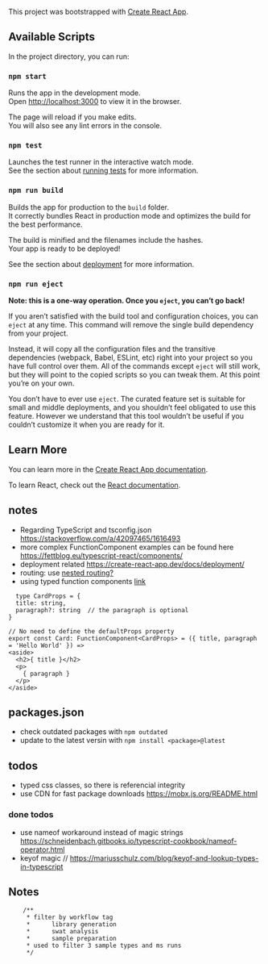 This project was bootstrapped with [Create React App](https://github.com/facebook/create-react-app).

## Available Scripts

In the project directory, you can run:

### `npm start`

Runs the app in the development mode.<br />
Open [http://localhost:3000](http://localhost:3000) to view it in the browser.

The page will reload if you make edits.<br />
You will also see any lint errors in the console.

### `npm test`

Launches the test runner in the interactive watch mode.<br />
See the section about [running tests](https://facebook.github.io/create-react-app/docs/running-tests) for more information.

### `npm run build`

Builds the app for production to the `build` folder.<br />
It correctly bundles React in production mode and optimizes the build for the best performance.

The build is minified and the filenames include the hashes.<br />
Your app is ready to be deployed!

See the section about [deployment](https://facebook.github.io/create-react-app/docs/deployment) for more information.

### `npm run eject`

**Note: this is a one-way operation. Once you `eject`, you can’t go back!**

If you aren’t satisfied with the build tool and configuration choices, you can `eject` at any time. This command will remove the single build dependency from your project.

Instead, it will copy all the configuration files and the transitive dependencies (webpack, Babel, ESLint, etc) right into your project so you have full control over them. All of the commands except `eject` will still work, but they will point to the copied scripts so you can tweak them. At this point you’re on your own.

You don’t have to ever use `eject`. The curated feature set is suitable for small and middle deployments, and you shouldn’t feel obligated to use this feature. However we understand that this tool wouldn’t be useful if you couldn’t customize it when you are ready for it.

## Learn More

You can learn more in the [Create React App documentation](https://facebook.github.io/create-react-app/docs/getting-started).

To learn React, check out the [React documentation](https://reactjs.org/).

## notes

-   Regarding TypeScript and tsconfig.json https://stackoverflow.com/a/42097465/1616493
-   more complex FunctionComponent examples can be found here https://fettblog.eu/typescript-react/components/
-   deployment related https://create-react-app.dev/docs/deployment/
-   routing: use [nested routing?](https://reacttraining.com/react-router/web/guides/quick-start/2nd-example-nested-routing)
-   using typed function components [link](https://fettblog.eu/typescript-react/components/)

```
  type CardProps = {
  title: string,
  paragraph?: string  // the paragraph is optional
}

// No need to define the defaultProps property
export const Card: FunctionComponent<CardProps> = ({ title, paragraph = 'Hello World' }) =>
<aside>
  <h2>{ title }</h2>
  <p>
    { paragraph }
  </p>
</aside>

```

## packages.json

-   check outdated packages with `npm outdated`
-   update to the latest versin with `npm install <package>@latest`

## todos

-   typed css classes, so there is referencial integrity
-   use CDN for fast package downloads https://mobx.js.org/README.html

### done todos

-   use nameof workaround instead of magic strings https://schneidenbach.gitbooks.io/typescript-cookbook/nameof-operator.html
-   keyof magic // https://mariusschulz.com/blog/keyof-and-lookup-types-in-typescript

## Notes

        /**
         * filter by workflow tag
         *      library generation
         *      swat analysis
         *      sample preparation
         * used to filter 3 sample types and ms runs
         */
